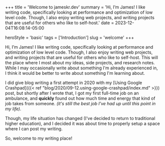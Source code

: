 +++
title = 'Welcome to jameskr.dev'
summary = 'Hi, I’m James! I like writing code, specifically looking at performance and optimization of low level code. Though, I also enjoy writing web projects, and writing projects that are useful for others who like to self-host.'
date = 2023-12-04T16:08:14-05:00

heroStyle = 'basic'
tags = ['Introduction']
slug = 'welcome'
+++

Hi, I’m James! I like writing code, specifically looking at performance and optimization of low level code. Though, I also enjoy writing web projects, and writing projects that are useful for others who like to self-host. This will the place where I most about my ideas, side projects, and research notes. While I may occasionally write about something I'm already experienced in, I think it would be better to write about something I'm learning about.

I did give blog writing a first attempt in 2020 with my [Using Google Crashpad]({{< ref "blog/2020/09-12.using-google-crashpad/index.md" >}}) post, but shortly after I wrote that, I got my first full-time job on an ambulance, and **quickly** found out how much time and energy that kind of job takes from someone. _(it's still the best job I've had up until this point in my life)._

Though, my life situation has changed (I've decided to return to traditional higher education), and I decided it was about time to properly setup a space where I can post my writing.

So, welcome to my writing place! 
